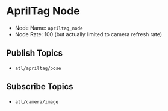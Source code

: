 # AprilTag Node

- Node Name: `apriltag_node`
- Node Rate: 100 (but actually limited to camera refresh rate)


## Publish Topics

- `atl/apriltag/pose`


## Subscribe Topics

- `atl/camera/image`
